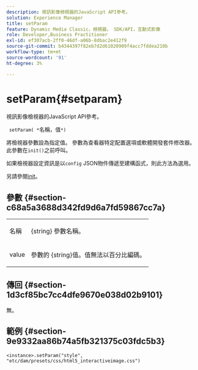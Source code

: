 ```yaml
---
description: 視訊影像檢視器的JavaScript API參考。
solution: Experience Manager
title: setParam
feature: Dynamic Media Classic，檢視器， SDK/API，互動式影像
role: Developer,Business Practitioner
exl-id: ef307acb-2ff0-46df-a06b-8dbac2e412f9
source-git-commit: b4344397f82eb7d2d61020909f4acc7fddea210b
workflow-type: tm+mt
source-wordcount: '91'
ht-degree: 3%

---
```


# setParam{#setparam}

視訊影像檢視器的JavaScript API參考。

` setParam( *`名稱，值`*)`

將檢視器參數設為指定值。 參數為查看器特定配置選項或軟體開發套件修改器。 此參數在`init()`之前呼叫。

如果檢視器設定資訊是以`config` JSON物件傳遞至建構函式，則此方法為選用。

另請參閱[init](../../../c-html5-aem-asset-viewers/c-html5-aem-interactive-images/c-html5-aem-interactive-image-javascriptapiref/r-html5-aem-int-image-viewer-javascriptapiref-init.md#reference-aee94dd92a28410784f7a1792e28683b)。

## 參數 {#section-c68a5a3688d342fd9d6a7fd59867cc7a}

<table id="table_896DFF34A68A403DB93A6D597461A573"> 
 <tbody> 
  <tr> 
   <td colname="col1"> <p> <span class="codeph"> <span class="varname"> 名稱  </span> </span> </p> </td> 
   <td colname="col2"> <p> <span class="codeph"> {string} </span> 參數名稱。 </p> </td> 
  </tr> 
  <tr> 
   <td colname="col1"> <p> <span class="codeph"> <span class="varname"> value  </span> </span> </p> </td> 
   <td colname="col2"> <p> <span class="codeph"> 參數的 </span> {string}值。值無法以百分比編碼。 </p> </td> 
  </tr> 
 </tbody> 
</table>

## 傳回 {#section-1d3cf85bc7cc4dfe9670e038d02b9101}

無。

## 範例 {#section-9e9332aa86b74a5fb321375c03fdc5b3}

```
<instance>.setParam("style", "etc/dam/presets/css/html5_interactiveimage.css")
```
